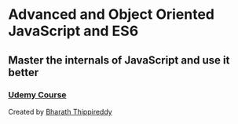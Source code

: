 # Advanced and Object Oriented JavaScript and ES6
## Master the internals of JavaScript and use it better
### [Udemy Course](https://www.udemy.com/course/advanced-and-object-oriented-javascript/)
Created by [Bharath Thippireddy](https://www.udemy.com/user/bharaththippireddy/)
